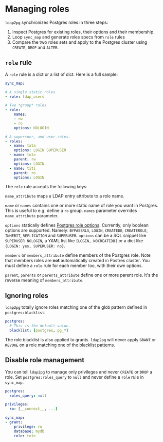 <h1>Managing roles</h1>

`ldap2pg` synchronizes Postgres roles in three steps:

1. Inspect Postgres for existing roles, their options and their membership.
2. Loop `sync_map` and generate roles specs from `role` rules
3. Compare the two roles sets and apply to the Postgres cluster using `CREATE`,
   `DROP` and `ALTER`.


## `role` rule

A `role` rule is a dict or a list of dict. Here is a full sample:

``` yaml
sync_map:

# A single static roles
- role: ldap_users

# Two *group* roles
- role:
    names:
    - rw
    - ro
    options: NOLOGIN

# A supersuer, and user roles.
- roles:
  - name: tata
    options: LOGIN SUPERUSER
  - name: toto
    parent: rw
    options: LOGIN
  - name: titi
    parent: ro
    options: LOGIN
```


The `role` rule accepts the following keys:

`name_attribute` maps a LDAP entry attribute to a role name.

`name` or `names` contains one or more static name of role you want in Postgres.
This is useful to e.g. define a `ro` group. `names` parameter overrides
`name_attribute` parameter.

`options` statically defines [Postgres role
options](https://www.postgresql.org/docs/current/static/sql-createrole.html).
Currently, only boolean options are supported. Namely: `BYPASSRLS`, `LOGIN`,
`CREATEDB`, `CREATEROLE`, `INHERIT`, `REPLICATION` and `SUPERUSER`. `options`
can be a SQL snippet like `SUPERUSER NOLOGIN`, a YAML list like `[LOGIN,
NOCREATEDB]` or a dict like `{LOGIN: yes, SUPERUSER: no}`.

`members` or `members_attribute` define members of the Postgres role. Note that
members roles are **not** automatically created in Postres cluster. You must
define a `role` rule for each member too, with their own options.

`parent`, `parents` or `parents_attribute` define one or more parent role. It's
the reverse meaning of `members_attribute`.


## Ignoring roles

`ldap2pg` totally ignore roles matching one of the glob pattern defined in
`postgres:blacklist`:

``` yaml
postgres:
  # This is the default value.
  blacklist: [postgres, pg_*]
```

The role blacklist is also applied to grants. `ldap2pg` will never apply `GRANT`
or `REVOKE` on a role matching one of the blacklist patterns.


## Disable role management

You can tell `ldap2pg` to manage only privileges and never `CREATE` or `DROP` a
role. Set `postgres:roles_query` to `null` and never define a `role` rule in
`sync_map`.

``` yaml
postgres:
  roles_query: null

privileges:
  ro: [__connect__, ...]

sync_map:
- grant:
    privilege: ro
    database: mydb
    role: toto
```

